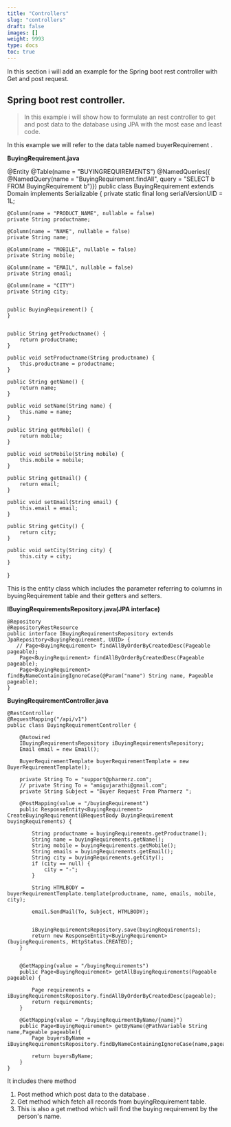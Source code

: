 ```yaml
---
title: "Controllers"
slug: "controllers"
draft: false
images: []
weight: 9993
type: docs
toc: true
---
```


In this section i will add an example for the Spring boot rest controller with Get and post request.



## Spring boot rest controller.
> In this example i will show how to formulate an rest controller to get
> and post data to the database using JPA with the most ease and least
> code.

In this example we will refer to the data table named buyerRequirement .

**BuyingRequirement.java**

@Entity
@Table(name = "BUYINGREQUIREMENTS")
@NamedQueries({
        @NamedQuery(name = "BuyingRequirement.findAll", query = "SELECT b FROM BuyingRequirement b")})
public class BuyingRequirement extends Domain implements Serializable {
    private static final long serialVersionUID = 1L;

    @Column(name = "PRODUCT_NAME", nullable = false)
    private String productname;

    @Column(name = "NAME", nullable = false)
    private String name;

    @Column(name = "MOBILE", nullable = false)
    private String mobile;

    @Column(name = "EMAIL", nullable = false)
    private String email;

    @Column(name = "CITY")
    private String city;


    public BuyingRequirement() {
    }


    public String getProductname() {
        return productname;
    }

    public void setProductname(String productname) {
        this.productname = productname;
    }

    public String getName() {
        return name;
    }

    public void setName(String name) {
        this.name = name;
    }

    public String getMobile() {
        return mobile;
    }

    public void setMobile(String mobile) {
        this.mobile = mobile;
    }

    public String getEmail() {
        return email;
    }

    public void setEmail(String email) {
        this.email = email;
    }

    public String getCity() {
        return city;
    }

    public void setCity(String city) {
        this.city = city;
    }
}

This is the entity class which includes the parameter referring to columns in byuingRequirement table and their getters and setters.

**IBuyingRequirementsRepository.java(JPA interface)**

    @Repository
    @RepositoryRestResource
    public interface IBuyingRequirementsRepository extends JpaRepository<BuyingRequirement, UUID> {
       // Page<BuyingRequirement> findAllByOrderByCreatedDesc(Pageable pageable);
        Page<BuyingRequirement> findAllByOrderByCreatedDesc(Pageable pageable);
        Page<BuyingRequirement> findByNameContainingIgnoreCase(@Param("name") String name, Pageable pageable);
    }
     

**BuyingRequirementController.java**


    @RestController
    @RequestMapping("/api/v1")
    public class BuyingRequirementController {
    
        @Autowired
        IBuyingRequirementsRepository iBuyingRequirementsRepository;
        Email email = new Email();
    
        BuyerRequirementTemplate buyerRequirementTemplate = new BuyerRequirementTemplate();
    
        private String To = "support@pharmerz.com";
        // private String To = "amigujarathi@gmail.com";
        private String Subject = "Buyer Request From Pharmerz ";
    
        @PostMapping(value = "/buyingRequirement")
        public ResponseEntity<BuyingRequirement> CreateBuyingRequirement(@RequestBody BuyingRequirement buyingRequirements) {
    
            String productname = buyingRequirements.getProductname();
            String name = buyingRequirements.getName();
            String mobile = buyingRequirements.getMobile();
            String emails = buyingRequirements.getEmail();
            String city = buyingRequirements.getCity();
            if (city == null) {
                city = "-";
            }
    
            String HTMLBODY = buyerRequirementTemplate.template(productname, name, emails, mobile, city);
    
            email.SendMail(To, Subject, HTMLBODY);
    
    
            iBuyingRequirementsRepository.save(buyingRequirements);
            return new ResponseEntity<BuyingRequirement>(buyingRequirements, HttpStatus.CREATED);
        }
    
    
        @GetMapping(value = "/buyingRequirements")
        public Page<BuyingRequirement> getAllBuyingRequirements(Pageable pageable) {
    
            Page requirements = iBuyingRequirementsRepository.findAllByOrderByCreatedDesc(pageable);
            return requirements;
        }
    
        @GetMapping(value = "/buyingRequirmentByName/{name}")
        public Page<BuyingRequirement> getByName(@PathVariable String name,Pageable pageable){
            Page buyersByName = iBuyingRequirementsRepository.findByNameContainingIgnoreCase(name,pageable);
    
            return buyersByName;
        }
    }

It includes there method 
1) Post method which post data to the database .
2) Get method which fetch all records from buyingRequirement table.
3) This is also a get method which will find the buying requirement by the person's name.


